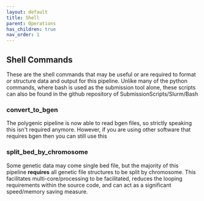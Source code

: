 ```yaml
---
layout: default
title: Shell
parent: Operations
has_children: true
nav_order: 1
---
```


## Shell Commands

These are the shell commands that may be useful or are required to format or structure data and output for this 
pipeline. Unlike many of the python commands, where bash is used as the submission tool alone, these scripts can also
be found in the github repository of SubmissionScripts/Slurm/Bash

### convert_to_bgen

The polygenic pipeline is now able to read bgen files, so strictly speaking this isn't required anymore. However, if you
are using other software that requires bgen then you can still use this

### split_bed_by_chromosome

Some genetic data may come single bed file, but the majority of this pipeline **requires** all genetic file structures
to be split by chromosome. This facilitates multi-core/processing to be facilitated, reduces the looping requirements
within the source code, and can act as a significant speed/memory saving measure.